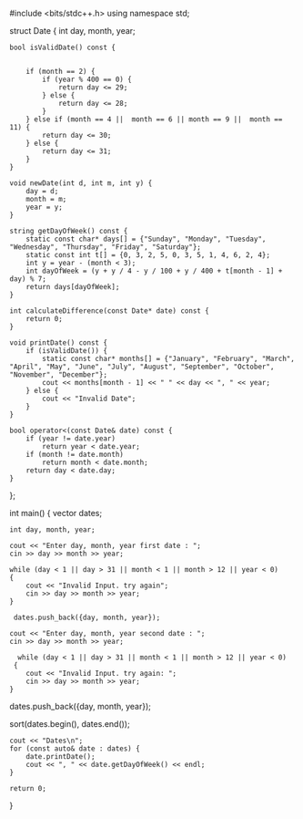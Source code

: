 #include <bits/stdc++.h>
using namespace std;

struct Date {
    int day, month, year;

    bool isValidDate() const {
      

        if (month == 2) {
            if (year % 400 == 0) {
                return day <= 29;
            } else {
                return day <= 28;
            }
        } else if (month == 4 ||  month == 6 || month == 9 ||  month == 11) {
            return day <= 30;
        } else {
            return day <= 31;
        }
    }

    void newDate(int d, int m, int y) {
        day = d;
        month = m;
        year = y;
    }

    string getDayOfWeek() const {
        static const char* days[] = {"Sunday", "Monday", "Tuesday", "Wednesday", "Thursday", "Friday", "Saturday"};
        static const int t[] = {0, 3, 2, 5, 0, 3, 5, 1, 4, 6, 2, 4};
        int y = year - (month < 3);
        int dayOfWeek = (y + y / 4 - y / 100 + y / 400 + t[month - 1] + day) % 7;
        return days[dayOfWeek];
    }

    int calculateDifference(const Date* date) const {
        return 0; 
    }

    void printDate() const {
        if (isValidDate()) {
            static const char* months[] = {"January", "February", "March", "April", "May", "June", "July", "August", "September", "October", "November", "December"};
            cout << months[month - 1] << " " << day << ", " << year;
        } else {
            cout << "Invalid Date";
        }
    }

    bool operator<(const Date& date) const {
        if (year != date.year)
            return year < date.year;
        if (month != date.month)
            return month < date.month;
        return day < date.day;
    }
};

int main() {
    vector<Date> dates;

    int day, month, year;

    cout << "Enter day, month, year first date : ";
    cin >> day >> month >> year;

    while (day < 1 || day > 31 || month < 1 || month > 12 || year < 0)
    {
        cout << "Invalid Input. try again";
        cin >> day >> month >> year;
    }

     dates.push_back({day, month, year});

    cout << "Enter day, month, year second date : ";
    cin >> day >> month >> year;

      while (day < 1 || day > 31 || month < 1 || month > 12 || year < 0) 
     {
        cout << "Invalid Input. try again: ";
        cin >> day >> month >> year;
    }

   dates.push_back({day, month, year});


  sort(dates.begin(), dates.end()); 

    cout << "Dates\n";
    for (const auto& date : dates) {
        date.printDate();
        cout << ", " << date.getDayOfWeek() << endl;
    }

    return 0;
}
